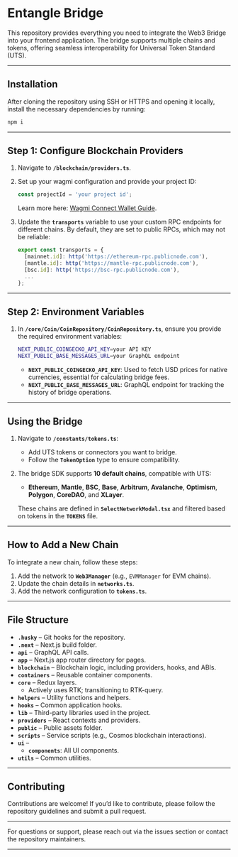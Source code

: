 # **Entangle Bridge**  

This repository provides everything you need to integrate the Web3 Bridge into your frontend application. The bridge supports multiple chains and tokens, offering seamless interoperability for Universal Token Standard (UTS).  

---

## **Installation**  

After cloning the repository using SSH or HTTPS and opening it locally, install the necessary dependencies by running:  

```bash
npm i
```

---

## **Step 1: Configure Blockchain Providers**  

1. Navigate to **`/blockchain/providers.ts`**.  
2. Set up your wagmi configuration and provide your project ID:  

   ```typescript
   const projectId = 'your project id';
   ```  

   Learn more here: [Wagmi Connect Wallet Guide](https://wagmi.sh/react/guides/connect-wallet).  

3. Update the **`transports`** variable to use your custom RPC endpoints for different chains. By default, they are set to public RPCs, which may not be reliable:  

   ```typescript
   export const transports = {
     [mainnet.id]: http('https://ethereum-rpc.publicnode.com'),
     [mantle.id]: http('https://mantle-rpc.publicnode.com'),
     [bsc.id]: http('https://bsc-rpc.publicnode.com'),
     ...
   };
   ```  

---

## **Step 2: Environment Variables**  

1. In **`/core/Coin/CoinRepository/CoinRepository.ts`**, ensure you provide the required environment variables:  

   ```bash
   NEXT_PUBLIC_COINGECKO_API_KEY=your API KEY
   NEXT_PUBLIC_BASE_MESSAGES_URL=your GraphQL endpoint
   ```  

   - **`NEXT_PUBLIC_COINGECKO_API_KEY`**: Used to fetch USD prices for native currencies, essential for calculating bridge fees.  
   - **`NEXT_PUBLIC_BASE_MESSAGES_URL`**: GraphQL endpoint for tracking the history of bridge operations.  

---

## **Using the Bridge**  

1. Navigate to **`/constants/tokens.ts`**:  
   - Add UTS tokens or connectors you want to bridge.  
   - Follow the **`TokenOption`** type to ensure compatibility.  

2. The bridge SDK supports **10 default chains**, compatible with UTS:  
   - **Ethereum**, **Mantle**, **BSC**, **Base**, **Arbitrum**, **Avalanche**, **Optimism**, **Polygon**, **CoreDAO**, and **XLayer**.  

   These chains are defined in **`SelectNetworkModal.tsx`** and filtered based on tokens in the **`TOKENS`** file.  

---

## **How to Add a New Chain**  

To integrate a new chain, follow these steps:  
1. Add the network to **`Web3Manager`** (e.g., `EVMManager` for EVM chains).  
2. Update the chain details in **`networks.ts`**.  
3. Add the network configuration to **`tokens.ts`**.  

---

## **File Structure**  

- **`.husky`** – Git hooks for the repository.  
- **`.next`** – Next.js build folder.  
- **`api`** – GraphQL API calls.  
- **`app`** – Next.js app router directory for pages.  
- **`blockchain`** – Blockchain logic, including providers, hooks, and ABIs.  
- **`containers`** – Reusable container components.  
- **`core`** – Redux layers.  
  - Actively uses RTK; transitioning to RTK-query.  
- **`helpers`** – Utility functions and helpers.  
- **`hooks`** – Common application hooks.  
- **`lib`** – Third-party libraries used in the project.  
- **`providers`** – React contexts and providers.  
- **`public`** – Public assets folder.  
- **`scripts`** – Service scripts (e.g., Cosmos blockchain interactions).  
- **`ui`** –  
  - **`components`**: All UI components.  
- **`utils`** – Common utilities.  

---

## **Contributing**  

Contributions are welcome! If you’d like to contribute, please follow the repository guidelines and submit a pull request.  

---  

For questions or support, please reach out via the issues section or contact the repository maintainers.  

---

